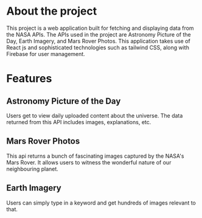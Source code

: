 # About the project

This project is a web application built for fetching and displaying data from the NASA APIs. The APIs used in the project are Astronomy Picture of the Day, Earth Imagery, and Mars Rover Photos. This application takes use of React js and sophisticated technologies such as tailwind CSS, along with Firebase for user management.

# Features

## Astronomy Picture of the Day

Users get to view daily uploaded content about the universe. The data returned from this API includes images, explanations, etc.

## Mars Rover Photos

This api returns a bunch of fascinating images captured by the NASA's Mars Rover. It allows users to witness the wonderful nature of our neighbouring planet.

## Earth Imagery

Users can simply type in a keyword and get hundreds of images relevant to that.

